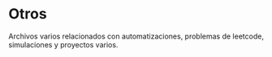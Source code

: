 # Otros

Archivos varios relacionados con automatizaciones, problemas de leetcode, simulaciones y proyectos varios.
